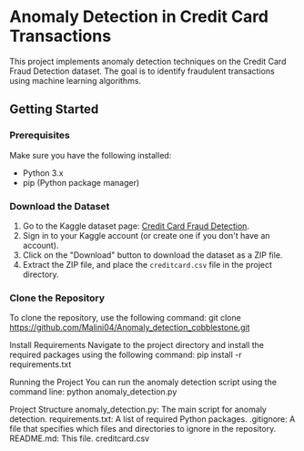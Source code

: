 # Anomaly Detection in Credit Card Transactions

This project implements anomaly detection techniques on the Credit Card Fraud Detection dataset. The goal is to identify fraudulent transactions using machine learning algorithms.

## Getting Started

### Prerequisites

Make sure you have the following installed:

- Python 3.x
- pip (Python package manager)

### Download the Dataset

1. Go to the Kaggle dataset page: [Credit Card Fraud Detection](https://www.kaggle.com/datasets/mlg-ulb/creditcardfraud).
2. Sign in to your Kaggle account (or create one if you don't have an account).
3. Click on the "Download" button to download the dataset as a ZIP file.
4. Extract the ZIP file, and place the `creditcard.csv` file in the project directory.

### Clone the Repository

To clone the repository, use the following command:
git clone https://github.com/Malini04/Anomaly_detection_cobblestone.git


Install Requirements
Navigate to the project directory and install the required packages using the following command:
pip install -r requirements.txt

Running the Project
You can run the anomaly detection script using the command line:
python anomaly_detection.py


Project Structure
anomaly_detection.py: The main script for anomaly detection.
requirements.txt: A list of required Python packages.
.gitignore: A file that specifies which files and directories to ignore in the repository.
README.md: This file.
creditcard.csv
